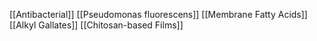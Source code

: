 [[Antibacterial]]
[[Pseudomonas fluorescens]]
[[Membrane Fatty Acids]]
[[Alkyl Gallates]]
[[Chitosan-based Films]]
